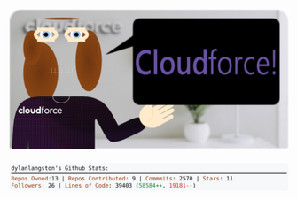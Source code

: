 <!-- 
Version 2.0.138
Built Mon Nov 04 2024 05:06:19 GMT+0000 (Coordinated Universal Time)
-->

<h1 align="center">
  <a href="https://github.com/dylanlangston/dylanlangston/tree/master/src" title="Click to View Source">
    <picture width="100%" alt="Dylan">
      <source media="(prefers-color-scheme: dark)" srcset="dylan-dark.svg?version=2.0.138">
      <img src="dylan-light.svg?version=2.0.138" alt="Dylan">
    </picture>
  </a>
</h1>

<div align="center">
  <picture width="100%" alt="Profile Info and Stats">
    <source media="(prefers-color-scheme: dark)" srcset="stats-dark.svg?version=2.0.138">
    <img src="stats-light.svg?version=2.0.138" alt="Profile Info and Stats">
  </picture>
</div>
